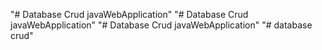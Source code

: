 "# Database Crud javaWebApplication" 
"# Database Crud javaWebApplication" 
"# Database Crud javaWebApplication" 
"# database crud" 

